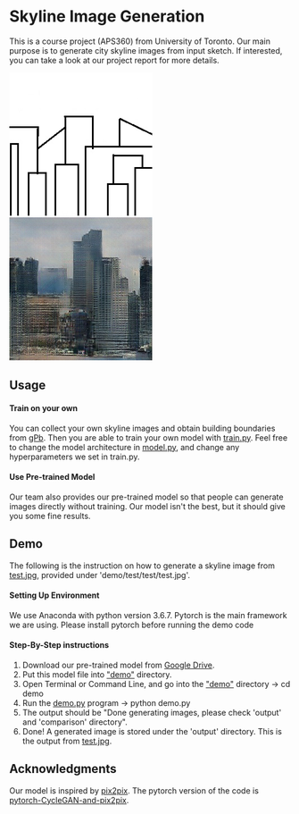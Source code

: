 # Skyline Image Generation
This is a course project (APS360) from University of Toronto. Our main purpose is to generate city skyline images from input sketch. If interested, you can take a look at our project report for more details.

![Alt text](example/test.jpg?raw=true "Title")
![Alt text](example/output.jpg?raw=true "Title")

## Usage
#### Train on your own
You can collect your own skyline images and obtain building boundaries from [gPb](https://github.com/vrabaud/gPb). Then you are able to train your own model with [train.py](train.py). Feel free to change the model architecture in [model.py](model.py), and change any hyperparameters we set in train.py.

#### Use Pre-trained Model
Our team also provides our pre-trained model so that people can generate images directly without training. Our model isn't the best, but it should give you some fine results.

## Demo
The following is the instruction on how to generate a skyline image from [test.jpg](demo/test/test/test.jpg), provided under 'demo/test/test/test.jpg'.

#### Setting Up Environment
We use Anaconda with python version 3.6.7. Pytorch is the main framework we are using. Please install pytorch before running the demo code
#### Step-By-Step instructions 
1. Download our pre-trained model from [Google Drive](https://drive.google.com/file/d/15jCidE6pM2cnIuAL4wJbd_NR12YhTXKi/view?usp=sharing). 
2. Put this model file into ["demo"](demo) directory.
3. Open Terminal or Command Line, and go into the ["demo"](demo) directory -> cd demo
4. Run the [demo.py](demo/demo.py) program -> python demo.py
5. The output should be "Done generating images, please check 'output' and 'comparison' directory".
6. Done! A generated image is stored under the 'output' directory. This is the output from [test.jpg](demo/test/test/test.jpg).

## Acknowledgments
Our model is inspired by [pix2pix](https://arxiv.org/abs/1611.07004). The pytorch version of the code is [pytorch-CycleGAN-and-pix2pix](https://github.com/junyanz/pytorch-CycleGAN-and-pix2pix).
